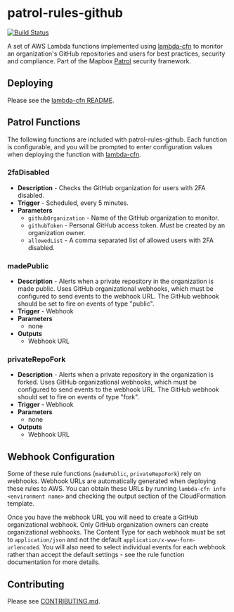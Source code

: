 # patrol-rules-github

[![Build Status](https://travis-ci.org/mapbox/patrol-rules-github.svg?branch=master)](https://travis-ci.org/mapbox/patrol-rules-github)

A set of AWS Lambda functions implemented using [lambda-cfn](https://github.com/mapbox/lambda-cfn) to monitor an organization's GitHub repositories and users for best practices, security and compliance. Part of the Mapbox [Patrol](https://github.com/mapbox/patrol) security framework.

## Deploying

Please see the [lambda-cfn README](https://github.com/mapbox/lambda-cfn).

## Patrol Functions

The following functions are included with patrol-rules-github. Each function is configurable, and you will be prompted to enter configuration values when deploying the function with [lambda-cfn](https://github.com/mapbox/lambda-cfn).

### 2faDisabled

- **Description** - Checks the GitHub organization for users with 2FA disabled.
- **Trigger** - Scheduled, every 5 minutes.
- **Parameters**
  - `githubOrganization` - Name of the GitHub organization to monitor.
  - `githubToken` - Personal GitHub access token. *Must* be created by an organization owner.
  - `allowedList` - A comma separated list of allowed users with 2FA disabled.

### madePublic

- **Description** - Alerts when a private repository in the organization is made public. Uses GitHub organizational webhooks, which must be configured to send events to the webhook URL. The GitHub webhook should be set to fire on events of type "public".
- **Trigger** - Webhook
- **Parameters**
  - none
- **Outputs**
  - Webhook URL

### privateRepoFork

- **Description** - Alerts when a private repository in the organization is forked. Uses GitHub organizational webhooks, which must be configured to send events to the webhook URL. The GitHub webhook should set to fire on events of type "fork".
- **Trigger** - Webhook
- **Parameters**
  - none
- **Outputs**
  - Webhook URL

## Webhook Configuration

Some of these rule functions (`madePublic`, `privateRepoFork`) rely on webhooks. Webhook URLs are automatically generated when deploying these rules to AWS. You can obtain these URLs by running `lambda-cfn info <environment name>` and checking the output section of the CloudFormation template.

Once you have the webhook URL you will need to create a GitHub organizational webhook. Only GitHub organization owners can create organizational webhooks. The Content Type for each webhook must be set to `application/json` and not the default `application/x-www-form-urlencoded`. You will also need to select individual events for each webhook rather than accept the default settings - see the rule function documentation for more details.

## Contributing

Please see [CONTRIBUTING.md](CONTRIBUTING.md).
